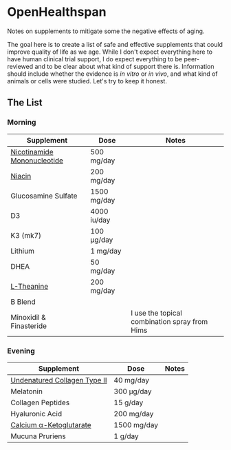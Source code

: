 # OpenHealthspan
Notes on supplements to mitigate some the negative effects of aging.

The goal here is to create a list of safe and effective supplements that could improve quality of life as we age.
While I don't expect everything here to have human clinical trial support, I do expect everything to be peer-reviewed and to be clear about what kind of support there is.
Information should include whether the evidence is *in vitro* or *in vivo*, and what kind of animals or cells were studied.
Let's try to keep it honest.

## The List

### Morning
| Supplement | Dose | Notes |
| --- | --- | --- |
| [Nicotinamide Mononucleotide ](/supplements/nmn.md) | 500 mg/day |  |
| [Niacin](/supplements/niacin.md) | 200 mg/day |  |
| Glucosamine Sulfate | 1500 mg/day |  |
| D3 | 4000 iu/day |  |
| K3 (mk7) | 100 μg/day |  |
| Lithium | 1 mg/day |  |
| DHEA | 50 mg/day |  |
| [L-Theanine](/supplements/l_theanine.md) | 200 mg/day |  |
| B Blend |  |  |
| Minoxidil & Finasteride |  | I use the topical combination spray from Hims |

### Evening
| Supplement | Dose | Notes |
| --- | --- | --- |
| [Undenatured Collagen Type II](/supplements/uc_ii.md) | 40 mg/day |  |
| Melatonin | 300 μg/day |  |
| Collagen Peptides | 15 g/day |  |
| Hyaluronic Acid | 200 mg/day |  |
| [Calcium α-Ketoglutarate](/supplements/cakg.md) | 1500 mg/day |  |
| Mucuna Pruriens | 1 g/day |  |
